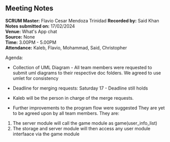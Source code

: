 ## Meeting Notes

**SCRUM Master:** Flavio Cesar Mendoza Trinidad
**Recorded by:**  Said Khan
**Notes submitted on:** 17/02/2024  
**Venue:** What's App chat  
**Source:** None   
**Time:** 3.00PM - 5.00PM  
**Attendance:** Kaleb, Flavio, Mohammad, Said, Christopher

Agenda:

- Collection of UML Diagram - 
All team members were requested to submit uml diagrams to their respective doc folders.
We agreed to use umlet for consistency


- Deadline for merging requests: Saturday 17 - 
Deadline still holds
- Kaleb will be the person in charge of the merge requests.


- Further improvements to the program flow were suggested They are yet to be agreed upon by all team members. They are:
1) The server module will call the game module as game(user_info_list)
2) The storage and server module will then access any user module interfaace via the game module